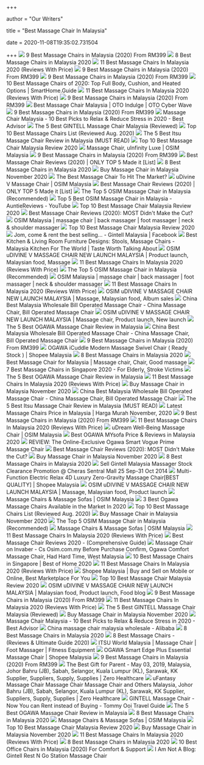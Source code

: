 +++
        
author = "Our Writers"
        
title = "Best Massage Chair In Malaysia"
        
date = 2020-11-08T19:35:02.731504
        
+++
[ ![](https://findgoodbuy.com/wp-content/uploads/2019/11/Best-Massage-Chair-Malaysia.jpg)](https://findgoodbuy.com/wp-content/uploads/2019/11/Best-Massage-Chair-Malaysia.jpg) 9 Best Massage Chairs in Malaysia (2020) From RM399
[ ![](https://cdn1.productnation.co/stg/sites/1/best-message-chair-malaysia.jpg)](https://cdn1.productnation.co/stg/sites/1/best-message-chair-malaysia.jpg) 8 Best Massage Chairs in Malaysia 2020
[ ![](https://bestbuyget.com/wp-content/uploads/Best-Massage-Chairs-In-Malaysia-Bestbuyget.jpg)](https://bestbuyget.com/wp-content/uploads/Best-Massage-Chairs-In-Malaysia-Bestbuyget.jpg) 11 Best Massage Chairs In Malaysia 2020 (Reviews With Price)
[ ![](https://findgoodbuy.com/wp-content/uploads/2019/11/GINTELL-D%C3%A9Space-Moon-Massage-Chair.jpg)](https://findgoodbuy.com/wp-content/uploads/2019/11/GINTELL-D%C3%A9Space-Moon-Massage-Chair.jpg) 9 Best Massage Chairs in Malaysia (2020) From RM399
[ ![](https://findgoodbuy.com/wp-content/uploads/2019/11/SNOWFIT-Fantasia-4D-Smart-Massage-Chair.jpg)](https://findgoodbuy.com/wp-content/uploads/2019/11/SNOWFIT-Fantasia-4D-Smart-Massage-Chair.jpg) 9 Best Massage Chairs in Malaysia (2020) From RM399
[ ![](https://www.smarthome.guide/wp-content/uploads/2016/01/Best-Massage-Chair-Reviews.jpg)](https://www.smarthome.guide/wp-content/uploads/2016/01/Best-Massage-Chair-Reviews.jpg) 10 Best Massage Chairs of 2020: Top Full Body, Cushion, and Heated Options  | SmartHome.Guide
[ ![](https://bestbuyget.com/wp-content/uploads/GTE-Multi-Function-MW-906-Electric-Relax-4D-Luxury-Zero-Gravity-Massage-Chair.jpg)](https://bestbuyget.com/wp-content/uploads/GTE-Multi-Function-MW-906-Electric-Relax-4D-Luxury-Zero-Gravity-Massage-Chair.jpg) 11 Best Massage Chairs In Malaysia 2020 (Reviews With Price)
[ ![](https://findgoodbuy.com/wp-content/uploads/2019/11/GINTELL-G-Pro-Advance-Massage-Chair.jpg)](https://findgoodbuy.com/wp-content/uploads/2019/11/GINTELL-G-Pro-Advance-Massage-Chair.jpg) 9 Best Massage Chairs in Malaysia (2020) From RM399
[ ![](https://bestreviews.my/images/post/300/GINTELL%20D%C3%A9Vano%20Massage%20Chair.png)](https://bestreviews.my/images/post/300/GINTELL%20D%C3%A9Vano%20Massage%20Chair.png) Best Massage Chair Malaysia | OTO Indulge | OTO Cyber Wave
[ ![](https://findgoodbuy.com/wp-content/uploads/2019/11/OSIM-uDivine-Mini-Massage-Sofa.jpg)](https://findgoodbuy.com/wp-content/uploads/2019/11/OSIM-uDivine-Mini-Massage-Sofa.jpg) 9 Best Massage Chairs in Malaysia (2020) From RM399
[ ![](https://www.bestadvisor.my/wp-content/uploads/2020/08/Massage-Chair-Malaysia-10-Best-Picks-to-Relax-Reduce-Stress-in-2020.png)](https://www.bestadvisor.my/wp-content/uploads/2020/08/Massage-Chair-Malaysia-10-Best-Picks-to-Relax-Reduce-Stress-in-2020.png) Massage Chair Malaysia - 10 Best Picks to Relax & Reduce Stress in 2020 -  Best Advisor
[ ![](https://auntiereviews.com/wp-content/uploads/2020/07/5-Best-GINTELL-Massage-Chair-Malaysia.jpg)](https://auntiereviews.com/wp-content/uploads/2020/07/5-Best-GINTELL-Massage-Chair-Malaysia.jpg) The 5 Best GINTELL Massage Chair Malaysia (Reviewed)
[ ![](https://www.outletsbaratos.com/wp-content/uploads/2018/11/best-massage-chairs.png)](https://www.outletsbaratos.com/wp-content/uploads/2018/11/best-massage-chairs.png) Top 10 Best Massage Chairs List (Reviewed Aug. 2020)
[ ![](https://auntiereviews.com/wp-content/uploads/2020/07/5-Best-ITSU-Massage-Chair-Malaysia-Review-1024x536.jpg)](https://auntiereviews.com/wp-content/uploads/2020/07/5-Best-ITSU-Massage-Chair-Malaysia-Review-1024x536.jpg) The 5 Best Itsu Massage Chair Review in Malaysia (MUST READ)
[ ![](https://auntiereviews.com/wp-content/uploads/2020/07/what-top-10-best-massage-chair-malaysia-1024x536.jpg)](https://auntiereviews.com/wp-content/uploads/2020/07/what-top-10-best-massage-chair-malaysia-1024x536.jpg) Top 10 Best Massage Chair Malaysia Review 2020
[ ![](https://osim-ecom-prod.s3.amazonaws.com/catalog/product/cache/4/image/9df78eab33525d08d6e5fb8d27136e95/u/i/uinfinity-luxe-massage-chair-prodct-image-grey-sqr_3.jpg)](https://osim-ecom-prod.s3.amazonaws.com/catalog/product/cache/4/image/9df78eab33525d08d6e5fb8d27136e95/u/i/uinfinity-luxe-massage-chair-prodct-image-grey-sqr_3.jpg) Massage Chair, uInfinity Luxe | OSIM Malaysia
[ ![](https://findgoodbuy.com/wp-content/uploads/2019/11/OGAWA-iCuddle-Modern-Massage-Swivel-Chair.jpg)](https://findgoodbuy.com/wp-content/uploads/2019/11/OGAWA-iCuddle-Modern-Massage-Swivel-Chair.jpg) 9 Best Massage Chairs in Malaysia (2020) From RM399
[ ![](https://www.wellnesswires.com/wp-content/uploads/2018/08/Kahuna.jpeg)](https://www.wellnesswires.com/wp-content/uploads/2018/08/Kahuna.jpeg) Best Massage Chair Reviews (2020) | ONLY TOP 5 Made it [List]
[ ![](https://cdn1.productnation.co/stg/sites/1/5f7c30957fe9d.jpeg)](https://cdn1.productnation.co/stg/sites/1/5f7c30957fe9d.jpeg) 8 Best Massage Chairs in Malaysia 2020
[ ![](https://a.ipricegroup.com/media/Jillian/masssage_chairs_banner.jpg)](https://a.ipricegroup.com/media/Jillian/masssage_chairs_banner.jpg) Buy Massage Chair in Malaysia November 2020
[ ![](https://thumbor.forbes.com/thumbor/682x610/https://specials-images.forbesimg.com/imageserve/5d237e0934a5c400084abb5a/960x0.jpg?fit=scale)](https://thumbor.forbes.com/thumbor/682x610/https://specials-images.forbesimg.com/imageserve/5d237e0934a5c400084abb5a/960x0.jpg?fit=scale) The Best Massage Chair To Hit The Market?
[ ![](https://osim-ecom-prod.s3.amazonaws.com/catalog/product/cache/4/image/9df78eab33525d08d6e5fb8d27136e95/u/d/udivine-v-massage-chair-product-image-purple-sqr_3_2.jpg)](https://osim-ecom-prod.s3.amazonaws.com/catalog/product/cache/4/image/9df78eab33525d08d6e5fb8d27136e95/u/d/udivine-v-massage-chair-product-image-purple-sqr_3_2.jpg) uDivine V Massage Chair | OSIM Malaysia
[ ![](https://www.wellnesswires.com/wp-content/uploads/2018/08/Osaki.jpg)](https://www.wellnesswires.com/wp-content/uploads/2018/08/Osaki.jpg) Best Massage Chair Reviews (2020) | ONLY TOP 5 Made it [List]
[ ![](https://auntiereviews.com/wp-content/uploads/2020/07/top-5-osim-massage-chair-malaysia.jpg)](https://auntiereviews.com/wp-content/uploads/2020/07/top-5-osim-massage-chair-malaysia.jpg) The Top 5 OSIM Massage Chair in Malaysia (Recommended)
[ ![](https://i.ytimg.com/vi/tveSbc286s8/maxresdefault.jpg)](https://i.ytimg.com/vi/tveSbc286s8/maxresdefault.jpg) Top 5 Best OSIM Massage Chair in Malaysia - AuntieReviews - YouTube
[ ![](https://auntiereviews.com/wp-content/uploads/2020/07/Top-10-Best-Massage-Chair-Malaysia-Reviews-1024x536.jpg)](https://auntiereviews.com/wp-content/uploads/2020/07/Top-10-Best-Massage-Chair-Malaysia-Reviews-1024x536.jpg) Top 10 Best Massage Chair Malaysia Review 2020
[ ![](https://www.healthnerdy.com/wp-content/uploads/2018/03/Inada-dreamwave.png)](https://www.healthnerdy.com/wp-content/uploads/2018/03/Inada-dreamwave.png) Best Massage Chair Reviews (2020): MOST Didn't Make the Cut?
[ ![](https://www.osim.com.my/media/wysiwyg/cms/1080x1500_1_.jpg)](https://www.osim.com.my/media/wysiwyg/cms/1080x1500_1_.jpg) OSIM Malaysia | massage chair | back massager | foot massager | neck &  shoulder massager
[ ![](https://auntiereviews.com/wp-content/uploads/2020/07/1.-Johnson-Fitness-Synca-Compact-Massage-Chair-MR320.jpg)](https://auntiereviews.com/wp-content/uploads/2020/07/1.-Johnson-Fitness-Synca-Compact-Massage-Chair-MR320.jpg) Top 10 Best Massage Chair Malaysia Review 2020
[ ![](https://lookaside.fbsbx.com/lookaside/crawler/media/?media_id=1724869430891834)](https://lookaside.fbsbx.com/lookaside/crawler/media/?media_id=1724869430891834) Jom, come & rent the best selling... - Gintell Malaysia | Facebook
[ ![](https://www.malaysiakitchen.co.uk/wp-content/uploads/2018/07/living-room-massage-chair1-1024x577.jpg)](https://www.malaysiakitchen.co.uk/wp-content/uploads/2018/07/living-room-massage-chair1-1024x577.jpg) Best Kitchen & Living Room Furniture Designs: Stools, Massage Chairs -  Malaysia Kitchen For The World | Taste Worth Talking About
[ ![](https://i.pinimg.com/736x/b5/cc/31/b5cc317d79c940e1b9a3c9f6f0dcfa31.jpg)](https://i.pinimg.com/736x/b5/cc/31/b5cc317d79c940e1b9a3c9f6f0dcfa31.jpg) OSIM uDIVINE V MASSAGE CHAIR NEW LAUNCH MALAYSIA | Product launch, Malaysian  food, Massage
[ ![](https://bestbuyget.com/wp-content/uploads/SNOWFIT-Oasis-6D-Zero-Gravity-Smart-Massage-Chair.jpg)](https://bestbuyget.com/wp-content/uploads/SNOWFIT-Oasis-6D-Zero-Gravity-Smart-Massage-Chair.jpg) 11 Best Massage Chairs In Malaysia 2020 (Reviews With Price)
[ ![](https://auntiereviews.com/wp-content/uploads/2020/07/5.-uLove-2-Massage-Chair.jpg)](https://auntiereviews.com/wp-content/uploads/2020/07/5.-uLove-2-Massage-Chair.jpg) The Top 5 OSIM Massage Chair in Malaysia (Recommended)
[ ![](https://www.osim.com.my/media/wysiwyg/cms/1920x850-01_4.jpg)](https://www.osim.com.my/media/wysiwyg/cms/1920x850-01_4.jpg) OSIM Malaysia | massage chair | back massager | foot massager | neck &  shoulder massager
[ ![](https://bestbuyget.com/wp-content/uploads/GINTELL-DeSpace-Star-X-Massage-Chair.jpg)](https://bestbuyget.com/wp-content/uploads/GINTELL-DeSpace-Star-X-Massage-Chair.jpg) 11 Best Massage Chairs In Malaysia 2020 (Reviews With Price)
[ ![](https://i.pinimg.com/564x/71/4d/38/714d384e8398aee7b80a49272ef1bf43.jpg)](https://i.pinimg.com/564x/71/4d/38/714d384e8398aee7b80a49272ef1bf43.jpg) OSIM uDIVINE V MASSAGE CHAIR NEW LAUNCH MALAYSIA | Massage, Malaysian food,  Album sales
[ ![](https://image.made-in-china.com/202f0j00kmiEBaNsLJbT/Best-Malaysia-Wholesale-Bill-Operated-Massage-Chair.jpg)](https://image.made-in-china.com/202f0j00kmiEBaNsLJbT/Best-Malaysia-Wholesale-Bill-Operated-Massage-Chair.jpg) China Best Malaysia Wholesale Bill Operated Massage Chair - China Massage  Chair, Bill Operated Massage Chair
[ ![](https://i.pinimg.com/736x/83/11/d1/8311d17f8a3ef7c8002769d9702dc04c.jpg)](https://i.pinimg.com/736x/83/11/d1/8311d17f8a3ef7c8002769d9702dc04c.jpg) OSIM uDIVINE V MASSAGE CHAIR NEW LAUNCH MALAYSIA | Massage chair, Product  launch, New launch
[ ![](https://auntiereviews.com/wp-content/uploads/2020/07/5-Best-OGAWA-Massage-Chair-Review-Malaysia-1024x536.jpg)](https://auntiereviews.com/wp-content/uploads/2020/07/5-Best-OGAWA-Massage-Chair-Review-Malaysia-1024x536.jpg) The 5 Best OGAWA Massage Chair Review in Malaysia
[ ![](https://image.made-in-china.com/202f0j00kwWtBGnAMdba/Best-Malaysia-Wholesale-Bill-Operated-Massage-Chair.jpg)](https://image.made-in-china.com/202f0j00kwWtBGnAMdba/Best-Malaysia-Wholesale-Bill-Operated-Massage-Chair.jpg) China Best Malaysia Wholesale Bill Operated Massage Chair - China Massage  Chair, Bill Operated Massage Chair
[ ![](https://findgoodbuy.com/wp-content/uploads/2019/11/OGAWA-iSwing-Ultimate-Rocking-Massage-Chair.jpg)](https://findgoodbuy.com/wp-content/uploads/2019/11/OGAWA-iSwing-Ultimate-Rocking-Massage-Chair.jpg) 9 Best Massage Chairs in Malaysia (2020) From RM399
[ ![](https://cf.shopee.com.my/file/6cde3ba2a044962e4ad1fadfdf5b94dc)](https://cf.shopee.com.my/file/6cde3ba2a044962e4ad1fadfdf5b94dc) OGAWA iCuddle Modern Massage Swivel Chair ( Ready Stock ) | Shopee Malaysia
[ ![](https://cdn1.productnation.co/stg/sites/1/5f7c1ee12987b.jpeg)](https://cdn1.productnation.co/stg/sites/1/5f7c1ee12987b.jpeg) 8 Best Massage Chairs in Malaysia 2020
[ ![](https://i.pinimg.com/originals/90/8d/ae/908dae1969e6bdb7dff67dced52ac85b.jpg)](https://i.pinimg.com/originals/90/8d/ae/908dae1969e6bdb7dff67dced52ac85b.jpg) Best Massage Chair for Malaysia | Massage chair, Chair, Good massage
[ ![](https://cdn1.productnation.co/stg/sites/3/best-massage-chairs-malaysia.jpg)](https://cdn1.productnation.co/stg/sites/3/best-massage-chairs-malaysia.jpg) 7 Best Massage Chairs in Singapore 2020 - For Elderly, Stroke Victims
[ ![](https://auntiereviews.com/wp-content/uploads/2020/07/1.-OGAWA-Smart-Galaxia.jpg)](https://auntiereviews.com/wp-content/uploads/2020/07/1.-OGAWA-Smart-Galaxia.jpg) The 5 Best OGAWA Massage Chair Review in Malaysia
[ ![](https://bestbuyget.com/wp-content/uploads/GINTELL-DeSpace-Moon-ll-Massage-Chair.jpg)](https://bestbuyget.com/wp-content/uploads/GINTELL-DeSpace-Moon-ll-Massage-Chair.jpg) 11 Best Massage Chairs In Malaysia 2020 (Reviews With Price)
[ ![](https://p.ipricegroup.com/c0076cc6a5a4fee7d4af1e6fb9afc381ba6d5d71_0.jpg)](https://p.ipricegroup.com/c0076cc6a5a4fee7d4af1e6fb9afc381ba6d5d71_0.jpg) Buy Massage Chair in Malaysia November 2020
[ ![](https://image.made-in-china.com/202f0j00qAWEvDOCkmcT/Best-Malaysia-Wholesale-Bill-Operated-Massage-Chair.jpg)](https://image.made-in-china.com/202f0j00qAWEvDOCkmcT/Best-Malaysia-Wholesale-Bill-Operated-Massage-Chair.jpg) China Best Malaysia Wholesale Bill Operated Massage Chair - China Massage  Chair, Bill Operated Massage Chair
[ ![](https://auntiereviews.com/wp-content/uploads/2020/07/1.-ITSU-Sensei-Essence-Neo.jpg)](https://auntiereviews.com/wp-content/uploads/2020/07/1.-ITSU-Sensei-Essence-Neo.jpg) The 5 Best Itsu Massage Chair Review in Malaysia (MUST READ)
[ ![](https://a.ipricegroup.com/media/Joel/massage.jpg)](https://a.ipricegroup.com/media/Joel/massage.jpg) Latest Massage Chairs Price in Malaysia | Harga Murah November, 2020
[ ![](https://findgoodbuy.com/wp-content/uploads/2019/11/OGAWA-Mobile-Seat-XE-Duo-Portable-Massage-Cushion.jpg)](https://findgoodbuy.com/wp-content/uploads/2019/11/OGAWA-Mobile-Seat-XE-Duo-Portable-Massage-Cushion.jpg) 9 Best Massage Chairs in Malaysia (2020) From RM399
[ ![](https://bestbuyget.com/wp-content/uploads/OGAWA-Smart-Vogue-Prime-Massage-Chair.jpg)](https://bestbuyget.com/wp-content/uploads/OGAWA-Smart-Vogue-Prime-Massage-Chair.jpg) 11 Best Massage Chairs In Malaysia 2020 (Reviews With Price)
[ ![](https://osim-ecom-prod.s3.amazonaws.com/catalog/product/cache/4/image/9df78eab33525d08d6e5fb8d27136e95/u/d/udream-massage-chair-product-image-sqr_4.jpg)](https://osim-ecom-prod.s3.amazonaws.com/catalog/product/cache/4/image/9df78eab33525d08d6e5fb8d27136e95/u/d/udream-massage-chair-product-image-sqr_4.jpg) uDream Well-Being Massage Chair | OSIM Malaysia
[ ![](https://cdn1.productnation.co/stg/sites/1/OGAWA-MYsofa-300x300.jpg)](https://cdn1.productnation.co/stg/sites/1/OGAWA-MYsofa-300x300.jpg) Best OGAWA MYsofa Price & Reviews in Malaysia 2020
[ ![](https://cdn01.vulcanpost.com/wp-uploads/2019/09/Ogawa-Smart-Vogue-Prime-Review-Massage-Chair-02-1024x536.jpg)](https://cdn01.vulcanpost.com/wp-uploads/2019/09/Ogawa-Smart-Vogue-Prime-Review-Massage-Chair-02-1024x536.jpg) REVIEW: The Online-Exclusive Ogawa Smart Vogue Prime Massage Chair
[ ![](https://www.healthnerdy.com/wp-content/uploads/2018/03/Massage-Chairs.png)](https://www.healthnerdy.com/wp-content/uploads/2018/03/Massage-Chairs.png) Best Massage Chair Reviews (2020): MOST Didn't Make the Cut?
[ ![](https://p.ipricegroup.com/fd51fb181047e79e0e0cc262bd0fb0c861b8f39d_0.jpg)](https://p.ipricegroup.com/fd51fb181047e79e0e0cc262bd0fb0c861b8f39d_0.jpg) Buy Massage Chair in Malaysia November 2020
[ ![](https://cdn1.productnation.co/stg/sites/1/5f7c2cf13182b.jpeg)](https://cdn1.productnation.co/stg/sites/1/5f7c2cf13182b.jpeg) 8 Best Massage Chairs in Malaysia 2020
[ ![](https://www.syoknya.my/cms/upload_files/others/advertisement_image1_008747.jpg)](https://www.syoknya.my/cms/upload_files/others/advertisement_image1_008747.jpg) Sell Gintell Malaysia Massager Stock Clearance Promotion @ Cheras Sentral  Mall 25 Sep-31 Oct 2014
[ ![](https://cf.shopee.com.my/file/c988b9c8057fda1311b7e73fb2cc8241)](https://cf.shopee.com.my/file/c988b9c8057fda1311b7e73fb2cc8241) Multi-Function Electric Relax 4D Luxury Zero-Gravity Massage Chair[BEST  QUALITY] | Shopee Malaysia
[ ![](https://i.pinimg.com/564x/c2/20/d0/c220d00947c15dc26169660f3cb46a32.jpg)](https://i.pinimg.com/564x/c2/20/d0/c220d00947c15dc26169660f3cb46a32.jpg) OSIM uDIVINE V MASSAGE CHAIR NEW LAUNCH MALAYSIA | Massage, Malaysian food,  Product launch
[ ![](https://www.osim.com.my/media/wysiwyg/cms/category-ulove-2-red-full-m.jpg)](https://www.osim.com.my/media/wysiwyg/cms/category-ulove-2-red-full-m.jpg) Massage Chairs & Massage Sofas | OSIM Malaysia
[ ![](https://www.massagetut.com/wp-content/uploads/2017/05/ogawa-massage-chairs.jpg)](https://www.massagetut.com/wp-content/uploads/2017/05/ogawa-massage-chairs.jpg) 3 Best Ogawa Massage Chairs Available in the Market In 2020
[ ![](https://www.outletsbaratos.com/wp-content/uploads/2018/11/Ideal-massage-Full-Featured-Shiatsu-Chair.png)](https://www.outletsbaratos.com/wp-content/uploads/2018/11/Ideal-massage-Full-Featured-Shiatsu-Chair.png) Top 10 Best Massage Chairs List (Reviewed Aug. 2020)
[ ![](https://p.ipricegroup.com/8f9aa60f7d859bb033c1a016893f60a86fed5159_0.jpg)](https://p.ipricegroup.com/8f9aa60f7d859bb033c1a016893f60a86fed5159_0.jpg) Buy Massage Chair in Malaysia November 2020
[ ![](https://auntiereviews.com/wp-content/uploads/2020/07/1.-uVibro-Exercise-Lounger.jpg)](https://auntiereviews.com/wp-content/uploads/2020/07/1.-uVibro-Exercise-Lounger.jpg) The Top 5 OSIM Massage Chair in Malaysia (Recommended)
[ ![](https://www.osim.com.my/media/wysiwyg/cms/category-udream-full-mobile.jpg)](https://www.osim.com.my/media/wysiwyg/cms/category-udream-full-mobile.jpg) Massage Chairs & Massage Sofas | OSIM Malaysia
[ ![](https://bestbuyget.com/wp-content/uploads/Best-Office-Chairs-In-Malaysia-Bestbuyget-300x158.jpg)](https://bestbuyget.com/wp-content/uploads/Best-Office-Chairs-In-Malaysia-Bestbuyget-300x158.jpg) 11 Best Massage Chairs In Malaysia 2020 (Reviews With Price)
[ ![](https://cdn.shortpixel.ai/client/q_glossy,ret_img,w_515,h_450/https://www.massagechairland.com/wp-content/uploads/2014/08/Relaxzen-60-078011-1024x895.jpg)](https://cdn.shortpixel.ai/client/q_glossy,ret_img,w_515,h_450/https://www.massagechairland.com/wp-content/uploads/2014/08/Relaxzen-60-078011-1024x895.jpg) Best Massage Chair Reviews 2020 - (Comprehensive Guide)
[ ![](https://invaberstorage.blob.core.windows.net/invaber-media/516201681518AM_mzl.pwgkdess.1024x1024-65.jpg)](https://invaberstorage.blob.core.windows.net/invaber-media/516201681518AM_mzl.pwgkdess.1024x1024-65.jpg) Massage Chair on Invaber - Cs Osim.com.my Before Purchase Confirm, Ogawa  Comfort Massage Chair, Had Hard Time, West Malaysia
[ ![](https://i2.wp.com/www.theweddingvowsg.com/wp-content/uploads/2020/09/OSIM-uDivine-V-Massage-Chair-Singapore.jpg?resize=960%2C960&ssl=1)](https://i2.wp.com/www.theweddingvowsg.com/wp-content/uploads/2020/09/OSIM-uDivine-V-Massage-Chair-Singapore.jpg?resize=960%2C960&ssl=1) 10 Best Massage Chairs in Singapore | Best of Home 2020
[ ![](https://bestbuyget.com/wp-content/uploads/OSIM-uDivine-Mini-Massage-Sofa.jpg)](https://bestbuyget.com/wp-content/uploads/OSIM-uDivine-Mini-Massage-Sofa.jpg) 11 Best Massage Chairs In Malaysia 2020 (Reviews With Price)
[ ![](https://cf.shopee.com.my/file/8632b5ee8e43c4bae794ef9fdaf08dd0)](https://cf.shopee.com.my/file/8632b5ee8e43c4bae794ef9fdaf08dd0) Shopee Malaysia | Buy and Sell on Mobile or Online, Best Marketplace For You
[ ![](https://auntiereviews.com/wp-content/uploads/2020/07/8.-OSIM-uLove-2-Signature-Massage-Chair.jpg)](https://auntiereviews.com/wp-content/uploads/2020/07/8.-OSIM-uLove-2-Signature-Massage-Chair.jpg) Top 10 Best Massage Chair Malaysia Review 2020
[ ![](https://i.pinimg.com/736x/33/88/a2/3388a2f466521408e2a4d36dbb8fd9f1.jpg)](https://i.pinimg.com/736x/33/88/a2/3388a2f466521408e2a4d36dbb8fd9f1.jpg) OSIM uDIVINE V MASSAGE CHAIR NEW LAUNCH MALAYSIA | Malaysian food, Product  launch, Food blog
[ ![](https://findgoodbuy.com/wp-content/uploads/2019/11/SNOWFIT-SettleBack-Massage-Cushion-Chair.jpg)](https://findgoodbuy.com/wp-content/uploads/2019/11/SNOWFIT-SettleBack-Massage-Cushion-Chair.jpg) 9 Best Massage Chairs in Malaysia (2020) From RM399
[ ![](https://bestbuyget.com/wp-content/uploads/OGAWA-Smart-Galaxia-Massage-Chair.jpg)](https://bestbuyget.com/wp-content/uploads/OGAWA-Smart-Galaxia-Massage-Chair.jpg) 11 Best Massage Chairs In Malaysia 2020 (Reviews With Price)
[ ![](https://auntiereviews.com/wp-content/uploads/2020/07/1.-D%C3%A9Vano-S-FUNtastic.jpg)](https://auntiereviews.com/wp-content/uploads/2020/07/1.-D%C3%A9Vano-S-FUNtastic.jpg) The 5 Best GINTELL Massage Chair Malaysia (Reviewed)
[ ![](https://p.ipricegroup.com/98aa70515d4d5012d088daf80fc0d4a1fda6fa16_0.jpg)](https://p.ipricegroup.com/98aa70515d4d5012d088daf80fc0d4a1fda6fa16_0.jpg) Buy Massage Chair in Malaysia November 2020
[ ![](https://www.bestadvisor.my/wp-content/uploads/2020/08/SNOWFIT-SnowFeet-Pro-XL.jpg)](https://www.bestadvisor.my/wp-content/uploads/2020/08/SNOWFIT-SnowFeet-Pro-XL.jpg) Massage Chair Malaysia - 10 Best Picks to Relax & Reduce Stress in 2020 -  Best Advisor
[ ![](https://sc02.alicdn.com/kf/H96b87047e8e744f791c8edaf5c31ca4fc/best-leather-living-room-malaysia-massage-chair.jpg)](https://sc02.alicdn.com/kf/H96b87047e8e744f791c8edaf5c31ca4fc/best-leather-living-room-malaysia-massage-chair.jpg) China massage chair malaysia wholesale  - Alibaba
[ ![](https://cdn1.productnation.co/stg/sites/1/5f7c23e35f91a.jpeg)](https://cdn1.productnation.co/stg/sites/1/5f7c23e35f91a.jpeg) 8 Best Massage Chairs in Malaysia 2020
[ ![](https://www.massagexpert.net/wp-content/uploads/2017/11/2017-NEW-SM-SERIES-AIR-FLOAT-3D-6-INFRARED-ROLLER-MECHANISM-KAHUNA-SUPERIOR-MASSAGE-CHAIR-SM-9000-Comb-Brown-WG.jpg)](https://www.massagexpert.net/wp-content/uploads/2017/11/2017-NEW-SM-SERIES-AIR-FLOAT-3D-6-INFRARED-ROLLER-MECHANISM-KAHUNA-SUPERIOR-MASSAGE-CHAIR-SM-9000-Comb-Brown-WG.jpg) 8 Best Massage Chairs - (Reviews & Ultimate Guide 2020)
[ ![](https://www.itsu.world/my/wp-content/uploads/2020/04/genki_3-933x1024.png)](https://www.itsu.world/my/wp-content/uploads/2020/04/genki_3-933x1024.png) ITSU World Malaysia | Massage Chair | Foot Massager | Fitness Equipment
[ ![](https://cf.shopee.com.my/file/9246fa0bbd910ef3099453a442a12ca8)](https://cf.shopee.com.my/file/9246fa0bbd910ef3099453a442a12ca8) OGAWA Smart Edge Plus Essential Massage Chair | Shopee Malaysia
[ ![](https://findgoodbuy.com/wp-content/uploads/2019/11/GINTELL-D%C3%A9Space-Sun-Massage-Chair.jpg)](https://findgoodbuy.com/wp-content/uploads/2019/11/GINTELL-D%C3%A9Space-Sun-Massage-Chair.jpg) 9 Best Massage Chairs in Malaysia (2020) From RM399
[ ![](https://cdn1.npcdn.net/images/15568543822235b2914269577aaaefea02ba5d56f1.jpg?md5id=f59937e10eb122196410ba86fe6a1353&new_width=1000&new_height=1000&w=1551320869)](https://cdn1.npcdn.net/images/15568543822235b2914269577aaaefea02ba5d56f1.jpg?md5id=f59937e10eb122196410ba86fe6a1353&new_width=1000&new_height=1000&w=1551320869) The Best Gift for Parent - May 03, 2019, Malaysia, Johor Bahru (JB), Sabah,  Selangor, Kuala Lumpur (KL), Sarawak, KK Supplier, Suppliers, Supply,  Supplies | Zero Healthcare
[ ![](https://cdn1.npcdn.net/userfiles/19193/image/0813_JOEY_uFantasy_1000x1000px_01.jpg)](https://cdn1.npcdn.net/userfiles/19193/image/0813_JOEY_uFantasy_1000x1000px_01.jpg) uFantasy Massage Chair Massage Chair Massage Chair and Others Malaysia,  Johor Bahru (JB), Sabah, Selangor, Kuala Lumpur (KL), Sarawak, KK Supplier,  Suppliers, Supply, Supplies | Zero Healthcare
[ ![](https://i1.wp.com/www.tommyooi.com/wp-content/uploads/2017/09/Gintell-Malaysia-scaled.jpg?resize=1200%2C630&ssl=1)](https://i1.wp.com/www.tommyooi.com/wp-content/uploads/2017/09/Gintell-Malaysia-scaled.jpg?resize=1200%2C630&ssl=1) GINTELL Massage Chair - Now You can Rent instead of Buying - Tommy Ooi  Travel Guide
[ ![](https://auntiereviews.com/wp-content/uploads/2020/07/2.-OGAWA-Master-Drive-Plus.jpg)](https://auntiereviews.com/wp-content/uploads/2020/07/2.-OGAWA-Master-Drive-Plus.jpg) The 5 Best OGAWA Massage Chair Review in Malaysia
[ ![](https://cdn1.productnation.co/stg/sites/1/5f7c26f96d302.jpeg)](https://cdn1.productnation.co/stg/sites/1/5f7c26f96d302.jpeg) 8 Best Massage Chairs in Malaysia 2020
[ ![](https://www.osim.com.my/media/wysiwyg/cms/category-udivine-mini-2-orange-full-mobile.jpg)](https://www.osim.com.my/media/wysiwyg/cms/category-udivine-mini-2-orange-full-mobile.jpg) Massage Chairs & Massage Sofas | OSIM Malaysia
[ ![](https://auntiereviews.com/wp-content/uploads/2020/07/7.-OSIM-uDivine-Mini-Massage-Sofa.jpg)](https://auntiereviews.com/wp-content/uploads/2020/07/7.-OSIM-uDivine-Mini-Massage-Sofa.jpg) Top 10 Best Massage Chair Malaysia Review 2020
[ ![](https://p.ipricegroup.com/decf05806e384e1a651ed239964434a57214deaa_0.jpg)](https://p.ipricegroup.com/decf05806e384e1a651ed239964434a57214deaa_0.jpg) Buy Massage Chair in Malaysia November 2020
[ ![](https://bestbuyget.com/wp-content/uploads/GINTELL-DeVano-SE-Purple-Pink-Massage-Chair.jpg)](https://bestbuyget.com/wp-content/uploads/GINTELL-DeVano-SE-Purple-Pink-Massage-Chair.jpg) 11 Best Massage Chairs In Malaysia 2020 (Reviews With Price)
[ ![](https://cdn1.productnation.co/stg/sites/1/5f7c309c3202e.jpeg)](https://cdn1.productnation.co/stg/sites/1/5f7c309c3202e.jpeg) 8 Best Massage Chairs in Malaysia 2020
[ ![](https://findgoodbuy.com/wp-content/uploads/2020/01/Best-Office-Chair-Malaysia.jpg)](https://findgoodbuy.com/wp-content/uploads/2020/01/Best-Office-Chair-Malaysia.jpg) 10 Best Office Chairs in Malaysia (2020) For Comfort & Support
[ ![](http://4.bp.blogspot.com/_j5K41lTlERw/TO-g96nTcoI/AAAAAAAAAhU/NEPhWKuALqw/s1600/24112010398.jpg)](http://4.bp.blogspot.com/_j5K41lTlERw/TO-g96nTcoI/AAAAAAAAAhU/NEPhWKuALqw/s1600/24112010398.jpg) I Am Not A Blog: Gintell Rest N Go Station Massage Chair

